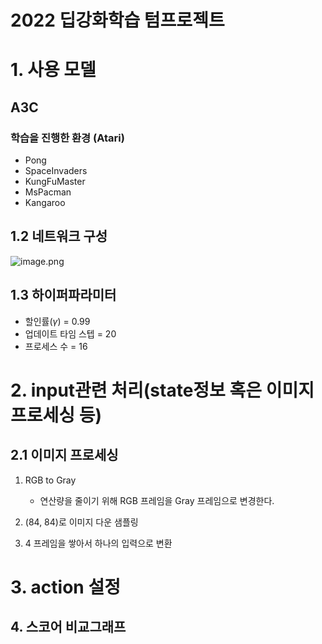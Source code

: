 # 2022 딥강화학습 텀프로젝트

# 1. 사용 모델

## A3C

### 학습을 진행한 환경 (Atari)

- Pong
- SpaceInvaders
- KungFuMaster
- MsPacman
- Kangaroo

## 1.2 네트워크 구성

![image.png](attachment:image.png)

## 1.3 하이퍼파라미터

- 할인률($\gamma$) = 0.99
- 업데이트 타임 스텝 = 20
- 프로세스 수 = 16

# 2. input관련 처리(state정보 혹은 이미지 프로세싱 등) 

## 2.1 이미지 프로세싱

1. RGB to Gray 
    - 연산량을 줄이기 위해 RGB 프레임을 Gray 프레임으로 변경한다.


2. (84, 84)로 이미지 다운 샘플링


3. 4 프레임을 쌓아서 하나의 입력으로 변환

# 3. action 설정

## 4. 스코어 비교그래프
